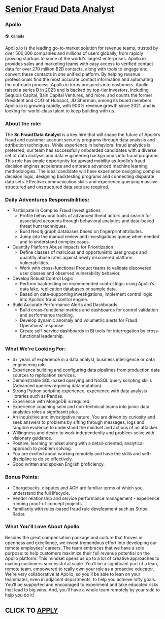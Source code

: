 # [Senior Fraud Data Analyst](https://www.remotewlb.com/apply/senior-fraud-data-analyst-62511)  
### Apollo  
#### `🌎 Canada`  

Apollo.io is the leading go-to-market solution for revenue teams, trusted by over 500,000 companies and millions of users globally, from rapidly growing startups to some of the world's largest enterprises. Apollo.io provides sales and marketing teams with easy access to verified contact data for over 270 million B2B contacts, along with tools to engage and convert these contacts in one unified platform. By helping revenue professionals find the most accurate contact information and automating the outreach process, Apollo.io turns prospects into customers. Apollo raised a series D in 2023 and is backed by top-tier investors, including Sequoia Capital, Bain Capital Ventures, and more, and counts the former President and COO of Hubspot, JD Sherman, among its board members. Apollo.io is growing rapidly, with 900% revenue growth since 2021, and is looking for world-class talent to keep building with us.

### About the role:

The **Sr. Fraud Data Analyst** is a key hire that will shape the future of Apollo’s fraud and customer account security programs through data analysis and attribution techniques. While experience in behavioral fraud analytics is preferred, our team has successfully onboarded candidates with a diverse set of data analysis and data engineering backgrounds into fraud programs. This role has ample opportunity for upward mobility as Apollo’s fraud decision engines accelerate and embrace advanced machine learning methodologies. The ideal candidate will have experience designing complex decision logic, designing backtesting programs and connecting disparate data sets. Effective communication skills and experience querying massive structured and unstructured data sets are required.

### Daily Adventures Responsibilities:

  * Participate in Complex Fraud Investigations
    * Profile behavioral traits of advanced threat actors and search for associated accounts through behavioral analytics and data-based threat hunt techniques.
    * Build Neo4j graph databases based on fingerprint attributes.
    * Jump into the manual review and investigations queue when needed and to understand complex cases.
  * Quantify Platform Abuse Impacts for Prioritization
    * Define classes of malicious and opportunistic user groups and quantify abuse rates against newly discovered platform vulnerabilities.
    * Work with cross-functional Product teams to validate discovered user classes and observed vulnerability behavior.
  * Develop Robust Control Logic
    * Perform backtesting on recommended control logic using Apollo’s data lake, replication databases or sample data.
    * Based on data-supporting investigations, implement control logic into Apollo’s fraud control engine.
  * Build Accurate Performance Alerts and Dashboards
    * Build cross-functional metrics and dashboards for control validation and performance tracking.
    * Develop dynamic anomaly and volumetric alerts for Fraud Operations’ response.
    * Create self-service dashboards in BI tools for interrogation by cross-functional leadership.

### What We're Looking For:

  * 4+ years of experience in a data analyst, business intelligence or data engineering role
  * Experience building and configuring data pipelines from production data sources to replication services.
  * Demonstrable SQL-based querying and NoSQL query scripting skills (Advanced queries requiring data mutation).
  * Strong Python scripting experience, experience with data analysis libraries such as Pandas.
  * Experience with MongoDB is required.
  * Experience coaching semi and non-technical teams into junior data analytics roles a signficantt plus.
  * An inquisitive and investigative nature: You are driven by curiosity and seek answers to problems by sifting through messages, logs and tangible evidence to understand the mindset and actions of an attacker.
  * Willingness and desire to work independently and problem-solve with visionary guidance.
  * Positive, learning mindset along with a detail-oriented, analytical approach to problem solving.
  * You are excited about working remotely and have the skills and self-discipline to do so effectively.
  * Good written and spoken English proficiency.

### Bonus Points:

  * Chargebacks, disputes and ACH are familiar terms of which you understand the full lifecycle.
  * Vendor relationship and service performance management - experience running proof-of concept projects.
  * Familiarity with rules-based fraud rule development such as Stripe Radar.

### What You’ll Love About Apollo

Besides the great compensation package and culture that thrives in openness and excellence, we invest tremendous effort into developing our remote employees’ careers. The team embraces that we have a sole purpose: to help customers maximize their full revenue potential on the Apollo platform. This mindset opens us up to a lot of creative approaches to making customers successful at scale. You’ll be a significant part of a lean, remote team, empowered to really own your role as a proactive educator. We’re very collaborative at Apollo, so you’ll be able to lean on your teammates, even in adjacent departments, to help you achieve lofty goals. You’ll be supported and encouraged to experiment and take educated risks that lead to big wins. And, you’ll have a whole team remotely by your side to help you do it!

  
## CLICK TO [APPLY](https://www.remotewlb.com/apply/senior-fraud-data-analyst-62511)

